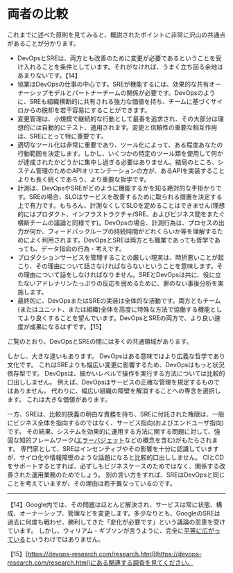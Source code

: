 # 両者の比較

これまでに述べた原則を見てみると、概説されたポイントに非常に沢山の共通点があることが分かります。

* DevOpsとSREは、両方とも改善のために変更が必要であるということを受け入れることを条件としています。それがなければ、うまく立ち回る余地はあまりないです。【14】
* 協業はDevOpsの仕事の中心です。SREが機能するには、効果的な共有オーナーシップモデルとパートナーチームの関係が必要です。DevOpsのように、SREも組織横断的に共有される強力な価値を持ち、チームに基づくサイロからの脱却を若干容易にすることができます。
* 変更管理は、小規模で継続的な行動として最善を追求され、その大部分は理想的には自動的にテスト、適用されます。変更と信頼性の重要な相互作用は、SREにとって特に重要です。
* 適切なツール化は非常に重要であり、ツール化によって、ある程度あなたの行動範囲を決定します。しかし、いくつかの特定のツール類を使用して何かが達成されたかどうかに集中し過ぎる必要はありません。結局のところ、システム管理のためのAPIオリエンテーションの方が、あるAPIを実装することよりも長く続くであろう、より重要な哲学です。
* 計測は、DevOpsやSREがどのように機能するかを知る絶対的な手掛かりです。SREの場合、SLOはサービスを改善するために取られる措置を決定する上で有力です。もちろん、計測なくしてSLOを定めることはできません(理想的にはプロダクト、インフラストラクチャ/SRE、およびビジネス間をまたぐ横断チームの議論と同様です)。DevOpsの場合、計測行為は、プロセスの出力が何か、フィードバックループの持続時間がどれくらいか等を理解するためによく利用されます。DevOpsとSREは両方とも職業であっても哲学であっても、データ指向の行為・考えです。
* プロダクションサービスを管理することの厳しい現実は、時折悪いことが起こり、その理由について話さなければならないということを意味します。その理由について話をしなければなりません。SREとDevOpsは共に、役に立たないアドレナリンたっぷりの反応を弱めるために、罪のない事後分析を実施します。
* 最終的に、DevOpsまたはSREの実装は全体的な活動です。両方ともチーム(またはユニット、または組織)全体を高度に特殊な方法で協働する機能としてより良くすることを望んでいます。DevOpsとSREの両方で、より良い速度が成果になるはずです。【15】

ご覧のとおり、DevOpsとSREの間には多くの共通領域があります。

しかし、大きな違いもあります。
DevOpsはある意味ではより広義な哲学であり文化です。
これはSREよりも幅広い変更に影響するため、DevOpsはもっと状況依存型です。
DevOpsは、細かいレベルで操作を実行する方法については比較的口出ししません。
例えば、DevOpsはサービスの正確な管理を規定するものではありません。
代わりに、幅広い組織の障壁を解消することへの専念を選択します。
これは大きな価値があります。

一方、SREは、比較的狭義の明白な責務を持ち、SREに付託された権限は、一般にビジネス全体を指向するのではなく、サービス指向(およびエンドユーザ指向)です。
その結果、システムを効果的に運用する方法に関する問題に対して、強固な知的フレームワーク([エラーバジェット](http://bit.ly/2so6uOc)などの概念を含む)がもたらされます。
専門家として、SREはインセンティブやその影響を十分に認識していますが、サイロ化や情報障壁のような話題になると比較的口出ししません。
CIとCDをサポートするとすれば、必ずしもビジネスケースのためではなく、関係する改善された運用業務のためでしょう。
別の言い方をすれば、SREはDevOpsと同じことを考えていますが、その理由は若干異なっているのです。

----------
【14】Google内では、その問題はほとんど解決され、サービスは常に状態、構成、オーナーシップ、管理などを変更します。多少なりとも、GoogleのSREは過去に何度も戦わせ、勝利してきた「変化が必要です」という議論の恩恵を受けています。 しかし、ウィリアム・ギブソンが言うように、完全に[平等に広がっている](http://bit.ly/2J1qnFf)というわけではありません。

【15】[https://devops-research.com/research.html](https://devops-research.com/research.html)にある関連する調査を見てください。
